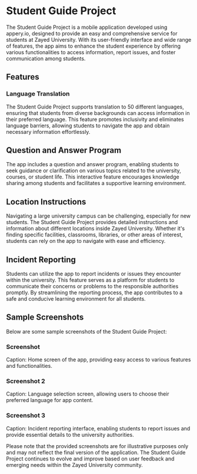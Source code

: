 <h1> Student Guide Project </h1>
The Student Guide Project is a mobile application developed using appery.io, designed to provide an easy and comprehensive service for students at Zayed University. With its user-friendly interface and wide range of features, the app aims to enhance the student experience by offering various functionalities to access information, report issues, and foster communication among students.

<h2> Features </h2>
<h3> Language Translation </h3>
The Student Guide Project supports translation to 50 different languages, ensuring that students from diverse backgrounds can access information in their preferred language. This feature promotes inclusivity and eliminates language barriers, allowing students to navigate the app and obtain necessary information effortlessly.

<h2> Question and Answer Program </h2>
The app includes a question and answer program, enabling students to seek guidance or clarification on various topics related to the university, courses, or student life. This interactive feature encourages knowledge sharing among students and facilitates a supportive learning environment.

<h2>Location Instructions</h2>
Navigating a large university campus can be challenging, especially for new students. The Student Guide Project provides detailed instructions and information about different locations inside Zayed University. Whether it's finding specific facilities, classrooms, libraries, or other areas of interest, students can rely on the app to navigate with ease and efficiency.

<h2>Incident Reporting</h2>
Students can utilize the app to report incidents or issues they encounter within the university. This feature serves as a platform for students to communicate their concerns or problems to the responsible authorities promptly. By streamlining the reporting process, the app contributes to a safe and conducive learning environment for all students.

<h2>Sample Screenshots</h2>
Below are some sample screenshots of the Student Guide Project:

<h3> Screenshot </h3>
Caption: Home screen of the app, providing easy access to various features and functionalities.

<h3> Screenshot 2 </h3>
Caption: Language selection screen, allowing users to choose their preferred language for app content.

<h3> Screenshot 3 </h3>
Caption: Incident reporting interface, enabling students to report issues and provide essential details to the university authorities.

Please note that the provided screenshots are for illustrative purposes only and may not reflect the final version of the application. The Student Guide Project continues to evolve and improve based on user feedback and emerging needs within the Zayed University community.
